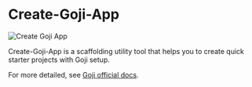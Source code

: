 # Create-Goji-App

![Create Goji App](https://img.shields.io/npm/v/create-goji-app)

Create-Goji-App is a scaffolding utility tool that helps you to create quick starter projects with
Goji setup.

For more detailed, see [Goji official docs](https://goji.js.org).
